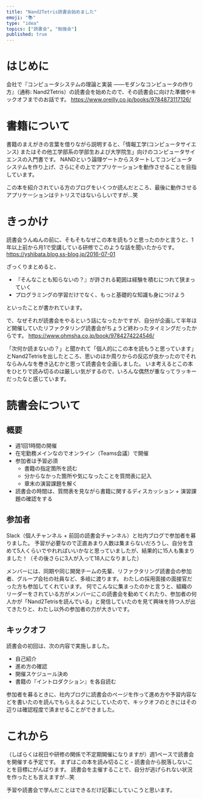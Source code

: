```yaml
---
title: "Nand2Tetris読書会始めました"
emoji: "📚"
type: "idea"
topics: ["読書会", "勉強会"]
published: true
---
```


# はじめに

会社で『コンピュータシステムの理論と実装 ――モダンなコンピュータの作り方』（通称: Nand2Tetris）の読書会を始めたので、その読書会に向けた準備やキックオフまでのお話です。
https://www.oreilly.co.jp/books/9784873117126/

# 書籍について

書籍のまえがきの言葉を借りながら説明すると、「情報工学(コンピュータサイエンス)
またはその他工学部系の学部生および大学院生」向けのコンピュータサイエンスの入門書です。
NANDという論理ゲートからスタートしてコンピュータシステムを作り上げ、さらにその上でアプリケーションを動作させることを目指しています。

この本を紹介されている方のブログをいくつか読んだところ、最後に動作させるアプリケーションはテトリスではないらしいですが…笑

# きっかけ

読書会うんぬんの前に、そもそもなぜこの本を読もうと思ったのかと言うと、1年以上前から月1で受講している研修でこのような話を聞いたからです。
https://yshibata.blog.ss-blog.jp/2016-07-01

ざっくりまとめると、

- 『そんなことも知らないの？』が許される範囲は経験を積むにつれて狭まっていく
- プログラミングの学習だけでなく、もっと基礎的な知識も身につけよう

といったことが書かれています。

で、なぜそれが読書会をやるという話になったかですが、自分が企画して半年ほど開催していたリファクタリング読書会がちょうど終わったタイミングだったからです。
https://www.ohmsha.co.jp/book/9784274224546/

「次何か読まないの？」と聞かれて「個人的にこの本を読もうと思っています」とNand2Tetrisを出したところ、思いのほか周りからの反応が良かったのでそれならみんなを巻き込むかと思って読書会を企画しました。
いま考えるとこの本をひとりで読み切るのは厳しい気がするので、いろんな偶然が重なってラッキーだったなと感じています。

# 読書会について

## 概要

- 週1回1時間の開催
- 在宅勤務メインなのでオンライン（Teams会議）で開催
- 参加者は予習必須
    - 書籍の指定箇所を読む
    - 分からなかった箇所や気になったことを質問表に記入
    - 章末の演習課題を解く
- 読書会の時間は、質問表を見ながら書籍に関するディスカッション + 演習課題の確認をする

## 参加者

Slack（個人チャンネル + 前回の読書会チャンネル）と社内ブログで参加者を募りました。
予習が必要なので正直あまり人数は集まらないだろうし、自分を含めて5人くらいでやれればいいかなと思っていましたが、結果的に15人も集まりました！（その後さらに3人が入って18人になりました）

メンバーには、同期や同じ開発チームの先輩、リファクタリング読書会の参加者、グループ会社の社員など、多岐に渡ります。
わたしの採用面接の面接官だった方も参加してくれています。
何でこんなに集まったのかと言うと、組織のリーダーをされている方がメンバーにこの読書会を勧めてくれたり、参加者の何人かが「Nand2Tetrisを読んでいる」と発信していたのを見て興味を持つ人が出てきたりと、わたし以外の参加者の力が大きいです。

## キックオフ

読書会の初回は、次の内容で実施しました。

- 自己紹介
- 進め方の確認
- 開催スケジュール決め
- 書籍の『イントロダクション』を各自読む

参加者を募るときに、社内ブログに読書会のページを作って進め方や予習内容などを書いたのを読んでもらえるようにしていたので、キックオフのときにはその辺りは確認程度で済ませることができました。

# これから

（しばらくは祝日や研修の関係で不定期開催になりますが）週1ペースで読書会を開催する予定です。
まずはこの本を読み切ること・読書会から脱落しないことを目標にがんばります。
読書会を主催することで、自分が逃げられない状況を作ったとも言えますが…笑

予習や読書会で学んだことはできるだけ記事にしていこうと思います。
